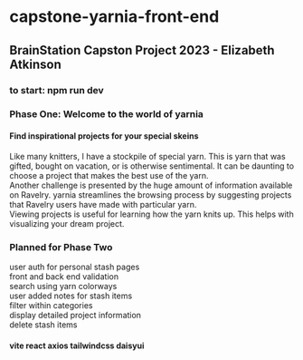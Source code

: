 # capstone-yarnia-front-end

## BrainStation Capston Project 2023 - Elizabeth Atkinson
### to start: npm run dev

### Phase One: Welcome to the world of yarnia
#### Find inspirational projects for your special skeins
Like many knitters, I have a stockpile of special yarn. This is yarn that was gifted, bought on vacation, or is otherwise sentimental. It can be daunting to choose a project that makes the best use of the yarn. <br>
Another challenge is presented by the huge amount of information available on Ravelry. yarnia streamlines the browsing process by suggesting projects that Ravelry users have made with particular yarn. <br>
Viewing projects is useful for learning how the yarn knits up. This helps with visualizing your dream project.

### Planned for Phase Two
user auth for personal stash pages <br>
front and back end validation <br>
search using yarn colorways <br>
user added notes for stash items <br>
filter within categories <br>
display detailed project information <br>
delete stash items <br>

#### vite react axios tailwindcss daisyui
